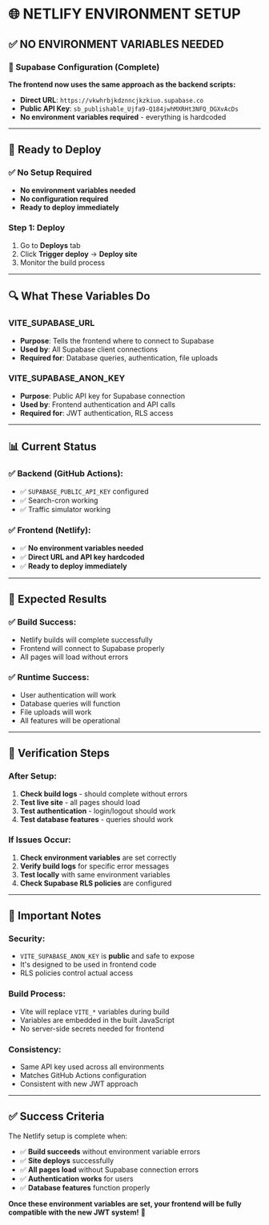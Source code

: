 # 🌐 NETLIFY ENVIRONMENT SETUP

## ✅ **NO ENVIRONMENT VARIABLES NEEDED**

### **🔑 Supabase Configuration (Complete)**

**The frontend now uses the same approach as the backend scripts:**

- **Direct URL**: `https://vkwhrbjkdznncjkzkiuo.supabase.co`
- **Public API Key**: `sb_publishable_Ujfa9-Q184jwhMXRHt3NFQ_DGXvAcDs`
- **No environment variables required** - everything is hardcoded

---

## 🚀 **Ready to Deploy**

### **✅ No Setup Required**
- **No environment variables needed**
- **No configuration required**
- **Ready to deploy immediately**

### **Step 1: Deploy**
1. Go to **Deploys** tab
2. Click **Trigger deploy** → **Deploy site**
3. Monitor the build process

---

## 🔍 **What These Variables Do**

### **VITE_SUPABASE_URL**
- **Purpose**: Tells the frontend where to connect to Supabase
- **Used by**: All Supabase client connections
- **Required for**: Database queries, authentication, file uploads

### **VITE_SUPABASE_ANON_KEY**
- **Purpose**: Public API key for Supabase connection
- **Used by**: Frontend authentication and API calls
- **Required for**: JWT authentication, RLS access

---

## 📊 **Current Status**

### **✅ Backend (GitHub Actions):**
- ✅ `SUPABASE_PUBLIC_API_KEY` configured
- ✅ Search-cron working
- ✅ Traffic simulator working

### **✅ Frontend (Netlify):**
- ✅ **No environment variables needed**
- ✅ **Direct URL and API key hardcoded**
- ✅ **Ready to deploy immediately**

---

## 🎯 **Expected Results**

### **✅ Build Success:**
- Netlify builds will complete successfully
- Frontend will connect to Supabase properly
- All pages will load without errors

### **✅ Runtime Success:**
- User authentication will work
- Database queries will function
- File uploads will work
- All features will be operational

---

## 🔧 **Verification Steps**

### **After Setup:**
1. **Check build logs** - should complete without errors
2. **Test live site** - all pages should load
3. **Test authentication** - login/logout should work
4. **Test database features** - queries should work

### **If Issues Occur:**
1. **Check environment variables** are set correctly
2. **Verify build logs** for specific error messages
3. **Test locally** with same environment variables
4. **Check Supabase RLS policies** are configured

---

## 📝 **Important Notes**

### **Security:**
- `VITE_SUPABASE_ANON_KEY` is **public** and safe to expose
- It's designed to be used in frontend code
- RLS policies control actual access

### **Build Process:**
- Vite will replace `VITE_*` variables during build
- Variables are embedded in the built JavaScript
- No server-side secrets needed for frontend

### **Consistency:**
- Same API key used across all environments
- Matches GitHub Actions configuration
- Consistent with new JWT approach

---

## ✅ **Success Criteria**

The Netlify setup is complete when:
- ✅ **Build succeeds** without environment variable errors
- ✅ **Site deploys** successfully
- ✅ **All pages load** without Supabase connection errors
- ✅ **Authentication works** for users
- ✅ **Database features** function properly

**Once these environment variables are set, your frontend will be fully compatible with the new JWT system!** 🚀